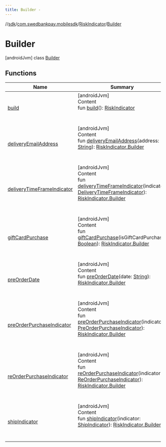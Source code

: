 ```yaml
---
title: Builder -
---
```

//[sdk](../../../../index)/[com.swedbankpay.mobilesdk](../../index)/[RiskIndicator](../index)/[Builder](index)



# Builder  
 [androidJvm] class [Builder](index)   


## Functions  
  
|  Name |  Summary | 
|---|---|
| <a name="com.swedbankpay.mobilesdk/RiskIndicator.Builder/build/#/PointingToDeclaration/"></a>[build](build)| <a name="com.swedbankpay.mobilesdk/RiskIndicator.Builder/build/#/PointingToDeclaration/"></a>[androidJvm]  <br>Content  <br>fun [build](build)(): [RiskIndicator](../index)  <br><br><br>|
| <a name="com.swedbankpay.mobilesdk/RiskIndicator.Builder/deliveryEmailAddress/#kotlin.String/PointingToDeclaration/"></a>[deliveryEmailAddress](delivery-email-address)| <a name="com.swedbankpay.mobilesdk/RiskIndicator.Builder/deliveryEmailAddress/#kotlin.String/PointingToDeclaration/"></a>[androidJvm]  <br>Content  <br>fun [deliveryEmailAddress](delivery-email-address)(address: [String](https://kotlinlang.org/api/latest/jvm/stdlib/kotlin/-string/index.html)): [RiskIndicator.Builder](index)  <br><br><br>|
| <a name="com.swedbankpay.mobilesdk/RiskIndicator.Builder/deliveryTimeFrameIndicator/#com.swedbankpay.mobilesdk.DeliveryTimeFrameIndicator/PointingToDeclaration/"></a>[deliveryTimeFrameIndicator](delivery-time-frame-indicator)| <a name="com.swedbankpay.mobilesdk/RiskIndicator.Builder/deliveryTimeFrameIndicator/#com.swedbankpay.mobilesdk.DeliveryTimeFrameIndicator/PointingToDeclaration/"></a>[androidJvm]  <br>Content  <br>fun [deliveryTimeFrameIndicator](delivery-time-frame-indicator)(indicator: [DeliveryTimeFrameIndicator](../../-delivery-time-frame-indicator/index)): [RiskIndicator.Builder](index)  <br><br><br>|
| <a name="com.swedbankpay.mobilesdk/RiskIndicator.Builder/giftCardPurchase/#kotlin.Boolean/PointingToDeclaration/"></a>[giftCardPurchase](gift-card-purchase)| <a name="com.swedbankpay.mobilesdk/RiskIndicator.Builder/giftCardPurchase/#kotlin.Boolean/PointingToDeclaration/"></a>[androidJvm]  <br>Content  <br>fun [giftCardPurchase](gift-card-purchase)(isGiftCardPurchase: [Boolean](https://kotlinlang.org/api/latest/jvm/stdlib/kotlin/-boolean/index.html)): [RiskIndicator.Builder](index)  <br><br><br>|
| <a name="com.swedbankpay.mobilesdk/RiskIndicator.Builder/preOrderDate/#kotlin.String/PointingToDeclaration/"></a>[preOrderDate](pre-order-date)| <a name="com.swedbankpay.mobilesdk/RiskIndicator.Builder/preOrderDate/#kotlin.String/PointingToDeclaration/"></a>[androidJvm]  <br>Content  <br>fun [preOrderDate](pre-order-date)(date: [String](https://kotlinlang.org/api/latest/jvm/stdlib/kotlin/-string/index.html)): [RiskIndicator.Builder](index)  <br><br><br>|
| <a name="com.swedbankpay.mobilesdk/RiskIndicator.Builder/preOrderPurchaseIndicator/#com.swedbankpay.mobilesdk.PreOrderPurchaseIndicator/PointingToDeclaration/"></a>[preOrderPurchaseIndicator](pre-order-purchase-indicator)| <a name="com.swedbankpay.mobilesdk/RiskIndicator.Builder/preOrderPurchaseIndicator/#com.swedbankpay.mobilesdk.PreOrderPurchaseIndicator/PointingToDeclaration/"></a>[androidJvm]  <br>Content  <br>fun [preOrderPurchaseIndicator](pre-order-purchase-indicator)(indicator: [PreOrderPurchaseIndicator](../../-pre-order-purchase-indicator/index)): [RiskIndicator.Builder](index)  <br><br><br>|
| <a name="com.swedbankpay.mobilesdk/RiskIndicator.Builder/reOrderPurchaseIndicator/#com.swedbankpay.mobilesdk.ReOrderPurchaseIndicator/PointingToDeclaration/"></a>[reOrderPurchaseIndicator](re-order-purchase-indicator)| <a name="com.swedbankpay.mobilesdk/RiskIndicator.Builder/reOrderPurchaseIndicator/#com.swedbankpay.mobilesdk.ReOrderPurchaseIndicator/PointingToDeclaration/"></a>[androidJvm]  <br>Content  <br>fun [reOrderPurchaseIndicator](re-order-purchase-indicator)(indicator: [ReOrderPurchaseIndicator](../../-re-order-purchase-indicator/index)): [RiskIndicator.Builder](index)  <br><br><br>|
| <a name="com.swedbankpay.mobilesdk/RiskIndicator.Builder/shipIndicator/#com.swedbankpay.mobilesdk.ShipIndicator/PointingToDeclaration/"></a>[shipIndicator](ship-indicator)| <a name="com.swedbankpay.mobilesdk/RiskIndicator.Builder/shipIndicator/#com.swedbankpay.mobilesdk.ShipIndicator/PointingToDeclaration/"></a>[androidJvm]  <br>Content  <br>fun [shipIndicator](ship-indicator)(indicator: [ShipIndicator](../../-ship-indicator/index)): [RiskIndicator.Builder](index)  <br><br><br>|

